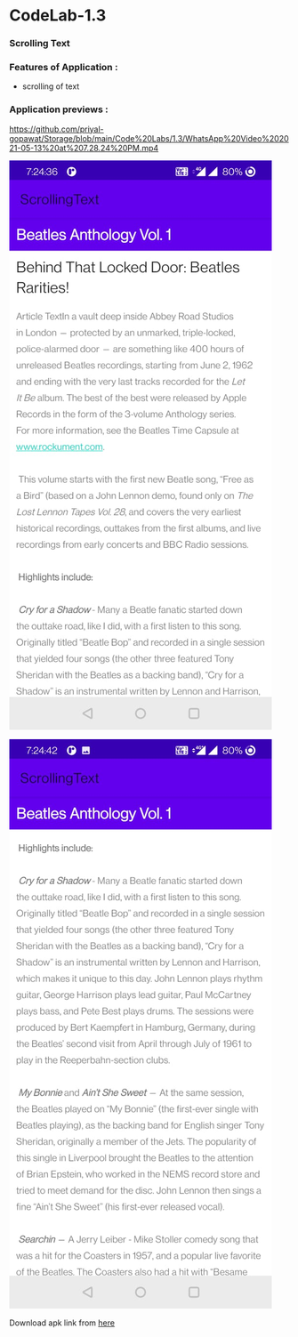 # CodeLab-1.3
### Scrolling Text

### Features of Application :

- scrolling of text

### Application previews :

https://github.com/priyal-gopawat/Storage/blob/main/Code%20Labs/1.3/WhatsApp%20Video%202021-05-13%20at%207.28.24%20PM.mp4

![1jpeg](https://github.com/priyal-gopawat/Storage/blob/main/Code%20Labs/1.3/1.jpeg)

![2jpeg](https://github.com/priyal-gopawat/Storage/blob/main/Code%20Labs/1.3/2.jpeg)

Download apk link from [here](https://github.com/priyal-gopawat/CodeLab-1.3/releases/download/1.0/app-debug.apk)
